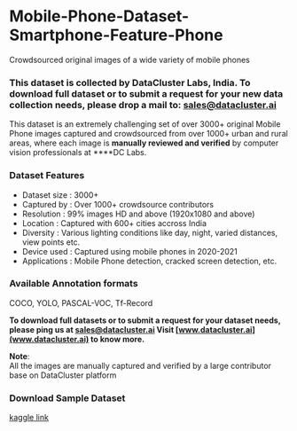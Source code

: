# Mobile-Phone-Dataset-Smartphone-Feature-Phone
Crowdsourced original images of a wide variety of mobile phones


### **This dataset is collected by DataCluster Labs, India. To download full dataset or to submit a request for your new data collection needs, please drop a mail to:&nbsp;[sales@datacluster.ai](mailto:sales@datacluster.ai)**

This dataset is an extremely challenging set of over 3000+ original Mobile Phone images captured and crowdsourced from over 1000+ urban and rural areas, where each image is **manually reviewed and verified** by computer vision professionals at ****DC Labs.

### **Dataset Features**

- Dataset size   : 3000+
- Captured by  : Over 1000+ crowdsource contributors
- Resolution     : 99% images HD and above (1920x1080 and above)
- Location        : Captured with 600+ cities accross India
- Diversity        : Various lighting conditions like day, night, varied distances, view points etc.
- Device used  : Captured using mobile phones in 2020-2021
- Applications  : Mobile Phone detection, cracked screen detection, etc.

### Available Annotation formats

COCO, YOLO, PASCAL-VOC, Tf-Record

**To download full datasets or to submit a request for your dataset needs, please ping us at [sales@datacluster.ai](sales@datacluster.ai) Visit [www.datacluster.ai](www.datacluster.ai) to know more.**  

**Note**:  
All the images are manually captured and verified by a large contributor base on DataCluster platform


### **Download Sample Dataset**  
[kaggle link](https://www.kaggle.com/datasets/dataclusterlabs/mobile-phone-image-dataset)
